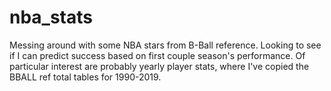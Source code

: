 # nba_stats
Messing around with some NBA stars from B-Ball reference.  Looking to see if I can predict success based on first couple season's performance.  Of particular interest are probably yearly player stats, where I've copied the BBALL ref total tables for 1990-2019.
